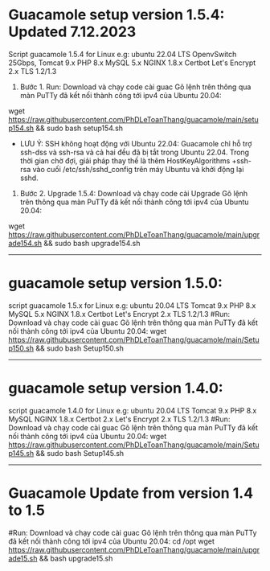 # Guacamole setup version 1.5.4: Updated 7.12.2023
Script guacamole 1.5.4 for Linux e.g: ubuntu 22.04 LTS OpenvSwitch 25Gbps, Tomcat 9.x PHP 8.x MySQL 5.x NGINX 1.8.x Certbot Let's Encrypt 2.x TLS 1.2/1.3

1. Bước 1. Run: Download và chạy code cài guac Gõ lệnh trên thông qua màn PuTTy đã kết nối thành công tới ipv4 của Ubuntu 20.04:
   
wget https://raw.githubusercontent.com/PhDLeToanThang/guacamole/main/setup154.sh && sudo bash setup154.sh

- LƯU Ý: SSH không hoạt động với Ubuntu 22.04:
Guacamole chỉ hỗ trợ ssh-dss và ssh-rsa và cả hai đều đã bị tắt trong Ubuntu 22.04.
Trong thời gian chờ đợi, giải pháp thay thế là thêm HostKeyAlgorithms +ssh-rsa vào cuối /etc/ssh/sshd_config trên máy Ubuntu và khởi động lại sshd.

1. Bước 2. Upgrade 1.5.4: Download và chạy code cài Upgrade Gõ lệnh trên thông qua màn PuTTy đã kết nối thành công tới ipv4 của Ubuntu 20.04:

wget https://raw.githubusercontent.com/PhDLeToanThang/guacamole/main/upgrade154.sh && sudo bash upgrade154.sh

-------------------------------
# guacamole setup version 1.5.0:
script guacamole 1.5.x for Linux e.g: ubuntu 20.04 LTS Tomcat 9.x PHP 8.x MySQL 5.x NGINX 1.8.x Certbot Let's Encrypt 2.x TLS 1.2/1.3
#Run: Download và chạy code cài guac Gõ lệnh trên thông qua màn PuTTy đã kết nối thành công tới ipv4 của Ubuntu 20.04:
wget https://raw.githubusercontent.com/PhDLeToanThang/guacamole/main/Setup150.sh && sudo bash Setup150.sh

-------------------------------
# guacamole setup version 1.4.0:
script guacamole 1.4.0  for Linux e.g: ubuntu 20.04 LTS Tomcat 9.x PHP 8.x MySQL NGINX 1.8.x Certbot 2.x Let's Encrypt 2.x TLS 1.2/1.3
#Run: Download và chạy code cài guac Gõ lệnh trên thông qua màn PuTTy đã kết nối thành công tới ipv4 của Ubuntu 20.04:
wget https://raw.githubusercontent.com/PhDLeToanThang/guacamole/main/Setup145.sh && sudo bash Setup145.sh

------------------------------------------
# Guacamole Update from version 1.4 to 1.5
#Run:
 Download và chạy code cài guac
Gõ lệnh trên thông qua màn PuTTy đã kết nối thành công tới ipv4 của Ubuntu 20.04:
cd /opt
wget https://raw.githubusercontent.com/PhDLeToanThang/guacamole/main/upgrade15.sh && bash upgrade15.sh
